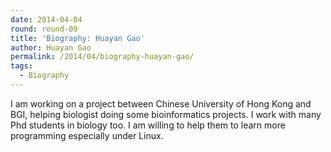 ```yaml
---
date: 2014-04-04
round: round-09
title: 'Biography: Huayan Gao'
author: Huayan Gao
permalink: /2014/04/biography-huayan-gao/
tags:
  - Biography
---
```

I am working on a project between Chinese University of Hong Kong and BGI, helping biologist doing some bioinformatics projects. I work with many Phd students in biology too. I am willing to help them to learn more programming especially under Linux.

